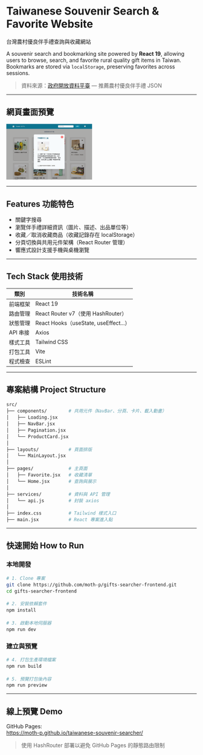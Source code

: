 # Taiwanese Souvenir Search & Favorite Website

台灣農村優良伴手禮查詢與收藏網站

A souvenir search and bookmarking site powered by **React 19**, allowing users to browse, search, and favorite rural quality gift items in Taiwan. Bookmarks are stored via `localStorage`, preserving favorites across sessions.

> 資料來源：[政府開放資料平臺](https://data.gov.tw/dataset/13387) — 推薦農村優良伴手禮 JSON

---

## 網頁畫面預覽

<div>
  <img src="./public/display_img.png" alt="首頁畫面" width="45%" />
</div>

---

## Features 功能特色

- 關鍵字搜尋
- 瀏覽伴手禮詳細資訊（圖片、描述、出品單位等）
- 收藏／取消收藏商品（收藏記錄存在 localStorage）
- 分頁切換與共用元件架構（React Router 管理）
- 響應式設計支援手機與桌機瀏覽

---

## Tech Stack 使用技術

| 類別     | 技術名稱                              |
| -------- | ------------------------------------- |
| 前端框架 | React 19                              |
| 路由管理 | React Router v7（使用 HashRouter）    |
| 狀態管理 | React Hooks（useState, useEffect...） |
| API 串接 | Axios                                 |
| 樣式工具 | Tailwind CSS                          |
| 打包工具 | Vite                                  |
| 程式檢查 | ESLint                                |

---

## 專案結構 Project Structure

```bash
src/
├── components/        # 共用元件（NavBar、分頁、卡片、載入動畫）
│   ├── Loading.jsx
│   ├── NavBar.jsx
│   ├── Pagination.jsx
│   └── ProductCard.jsx
│
├── layouts/           # 頁面排版
│   └── MainLayout.jsx
│
├── pages/             # 主頁面
│   ├── Favorite.jsx   # 收藏清單
│   └── Home.jsx       # 查詢與展示
│
├── services/          # 資料與 API 管理
│   └── api.js         # 封裝 axios
│
├── index.css          # Tailwind 樣式入口
├── main.jsx           # React 專案進入點
```

---

## 快速開始 How to Run

### 本地開發

```bash
# 1. Clone 專案
git clone https://github.com/moth-p/gifts-searcher-frontend.git
cd gifts-searcher-frontend

# 2. 安裝依賴套件
npm install

# 3. 啟動本地伺服器
npm run dev
```

### 建立與預覽

```bash
# 4. 打包生產環境檔案
npm run build

# 5. 預覽打包後內容
npm run preview
```

---

## 線上預覽 Demo

GitHub Pages:  
https://moth-p.github.io/taiwanese-souvenir-searcher/

> 使用 HashRouter 部署以避免 GitHub Pages 的靜態路由限制
